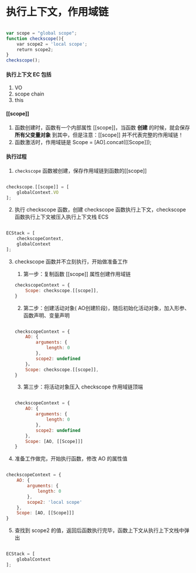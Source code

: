 # 执行上下文，作用域链
```js

var scope = "global scope";  
function checkscope(){  
    var scope2 = 'local scope';  
    return scope2;  
}  
checkscope();
```


#### 执行上下文 EC 包括

1.  VO
2.  scope chain
3.  this

#### [[scope]]

1.  函数创建时，函数有一个内部属性 [[scope]]，当函数 **创建** 的时候，就会保存 **所有父变量对象** 到其中，但是注意：[[scope]] 并不代表完整的作用域链！
2.  函数激活时，作用域链是 Scope = [AO].concat([[Scope]]);

#### 执行过程

1.  `checkscope` 函数被创建，保存作用域链到函数的[[scope]]
```js

checkscope.[[scope]] = [  
    globalContext.VO  
];
```



2.  执行 checkscope 函数，创建 checkscope 函数执行上下文，checkscope 函数执行上下文被压入执行上下文栈 ECS
```js

ECStack = [  
    checkscopeContext,  
    globalContext  
];
```


3.  checkscope 函数并不立刻执行，开始做准备工作
    
    1.  第一步：复制函数 [[scope]] 属性创建作用域链
    ```js
	checkscopeContext = {  
        Scope: checkscope.[[scope]],  
    }
    ```
    
    2.  第二步：创建活动对象( AO创建阶段)，随后初始化活动对象，加入形参、函数声明、变量声明
    ```js

	checkscopeContext = {  
        AO: {  
            arguments: {  
                length: 0  
            },  
            scope2: undefined  
        }，  
        Scope: checkscope.[[scope]],  
    }
	```
    

    
    3.  第三步：将活动对象压入 checkscope 作用域链顶端
        
    ```js

	checkscopeContext = {  
        AO: {  
            arguments: {  
                length: 0  
            },  
            scope2: undefined  
        },  
        Scope: [AO, [[Scope]]]  
    }
	```

    
4.  准备工作做完，开始执行函数，修改 AO 的属性值
    
```js

checkscopeContext = {  
    AO: {  
        arguments: {  
            length: 0  
        },  
        scope2: 'local scope'  
    },  
    Scope: [AO, [[Scope]]]  
}
```


5.  查找到 scope2 的值，返回后函数执行完毕，函数上下文从执行上下文栈中弹出
    
```js

ECStack = [  
    globalContext  
];
```
